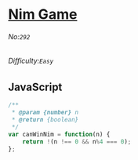 # [Nim Game](https://leetcode.com/problems/nim-game/)
###### No:`292`
###### Difficulty:`Easy`
## JavaScript

```javascript
/**
 * @param {number} n
 * @return {boolean}
 */
var canWinNim = function(n) {
    return !(n !== 0 && n%4 === 0);
};
```
